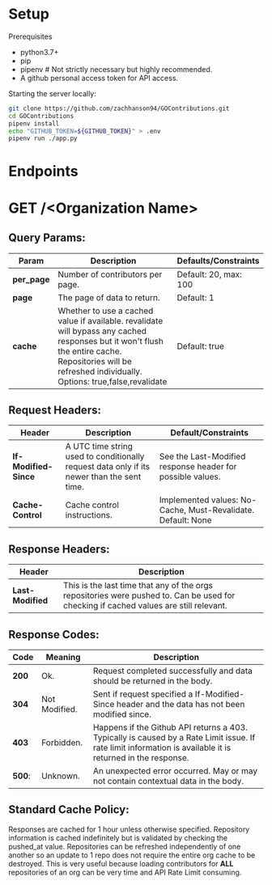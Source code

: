 Setup
====
Prerequisites
- python3.7+
- pip
- pipenv # Not strictly necessary but highly recommended.
- A github personal access token for API access.

Starting the server locally:
```bash
git clone https://github.com/zachhanson94/GOContributions.git
cd GOContributions
pipenv install
echo "GITHUB_TOKEN=${GITHUB_TOKEN}" > .env
pipenv run ./app.py
```

Endpoints
====
# GET /<Organization Name\>

## Query Params:
Param | Description | Defaults/Constraints
-----|-----------|-------
**per_page** | Number of contributors per page. | Default: 20, max: 100
**page** | The page of data to return. | Default: 1
**cache** | Whether to use a cached value if available. revalidate will bypass any cached responses but it won't flush the entire cache. Repositories will be refreshed individually. Options: true,false,revalidate | Default: true

## Request Headers:
Header | Description | Default/Constraints
------|-----------|-------------------
**If-Modified-Since**| A UTC time string used to conditionally request data only if its newer than the sent time. | See the Last-Modified response header for possible values.
**Cache-Control**| Cache control instructions. | Implemented values: No-Cache, Must-Revalidate. Default: None

## Response Headers:
Header | Description
-------|-------------
**Last-Modified** | This is the last time that any of the orgs repositories were pushed to. Can be used for checking if cached values are still relevant.

## Response Codes:
Code | Meaning | Description
-----|---------|-------------
**200** | Ok. | Request completed successfully and data should be returned in the body.
**304** | Not Modified. | Sent if request specified a If-Modified-Since header and the data has not been modified since.
**403** | Forbidden. | Happens if the Github API returns a 403. Typically is caused by a Rate Limit issue. If rate limit information is available it is returned in the response.
**500**: | Unknown. | An unexpected error occurred. May or may not contain contextual data in the body.



## Standard Cache Policy:
Responses are cached for 1 hour unless otherwise specified.
Repository information is cached indefinitely but is validated by checking the pushed_at value. Repositories can be refreshed independently of one another so an update to 1 repo does not require the entire org cache to be destroyed. This is very useful because loading contributors for **ALL** repositories of an org can be very time and API Rate Limit consuming.

